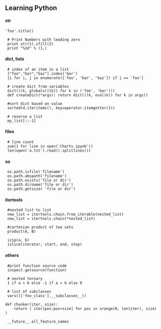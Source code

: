 ## Learning Python


#### str

    'foo'.title()

     # Print Numbers with leading zero
     print str(1).zfill(2)
     print "%2d" % (1,)


#### dict, lists

     # index of an item in a list
     ["foo","bar","baz"].index('bar')
     [i for i, j in enumerate(['foo', 'bar', 'baz']) if j == 'foo']
     
     # create dict from variables
     dict(((k, globals()[k]) for k in ('foo', 'bar')))
     def createDict(*args): return dict(((k, eval(k)) for k in args))

     #sort dict based on value 
     sorted(d.iteritems(), key=operator.itemgetter(1))
         
     # reverse a list
     my_list[::-1]


#### files
     
     # line count
     sum(1 for line in open('Charts.ipynb')) 
     len(open('a.txt').read().splitlines())

     
                        
#### os

     os.path.isfile('filename')
     os.path.abspath('filename')
     os.path.exists('file or dir')
     os.path.dirname('file or dir')
     os.path.getsize( 'file or dir')


#### itertools

     #nested list to list 
     new_list = itertools.chain.from_iterable(nested_list)
     new_list = itertools.chain(*nested_list)

     #cartesian product of two sets
     product(A, B)

     izip(a, b)
     islice(iterator, start, end, step)
    

#### others

     #print function source code
     inspect.getsource(function)  

     # nested ternary
     1 if a > b else -1 if a < b else 0

     # list of subclasses
     vars()['foo_class'].__subclasses__()
     
    def chunker(iter, size): 
        return ( iter[pos:pos+size] for pos in xrange(0, len(iter), size) )

     __future__.all_feature_names

